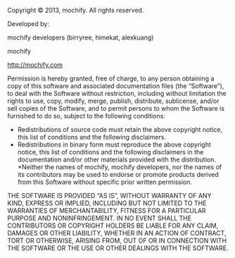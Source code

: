 Copyright © 2013, mochify. All rights reserved.

Developed by:

mochify developers (birryree, himekat, alexkuang)

mochify

http://mochify.com

Permission is hereby granted, free of charge, to any person obtaining a copy of this software and associated documentation files (the “Software”), to deal with the Software without restriction, including without limitation the rights to use, copy, modify, merge, publish, distribute, sublicense, and/or sell copies of the Software, and to permit persons to whom the Software is furnished to do so, subject to the following conditions:

* Redistributions of source code must retain the above copyright notice, this list of conditions and the following disclaimers.
* Redistributions in binary form must reproduce the above copyright notice, this list of conditions and the following disclaimers in the documentation and/or other materials provided with the distribution.
*Neither the names of mochify, mochify developers, nor the names of its contributors may be used to endorse or promote products derived from this Software without specific prior written permission.


THE SOFTWARE IS PROVIDED “AS IS”, WITHOUT WARRANTY OF ANY KIND, EXPRESS OR IMPLIED, INCLUDING BUT NOT LIMITED TO THE WARRANTIES OF MERCHANTABILITY, FITNESS FOR A PARTICULAR PURPOSE AND NONINFRINGEMENT.  IN NO EVENT SHALL THE CONTRIBUTORS OR COPYRIGHT HOLDERS BE LIABLE FOR ANY CLAIM, DAMAGES OR OTHER LIABILITY, WHETHER IN AN ACTION OF CONTRACT, TORT OR OTHERWISE, ARISING FROM, OUT OF OR IN CONNECTION WITH THE SOFTWARE OR THE USE OR OTHER DEALINGS WITH THE SOFTWARE.
